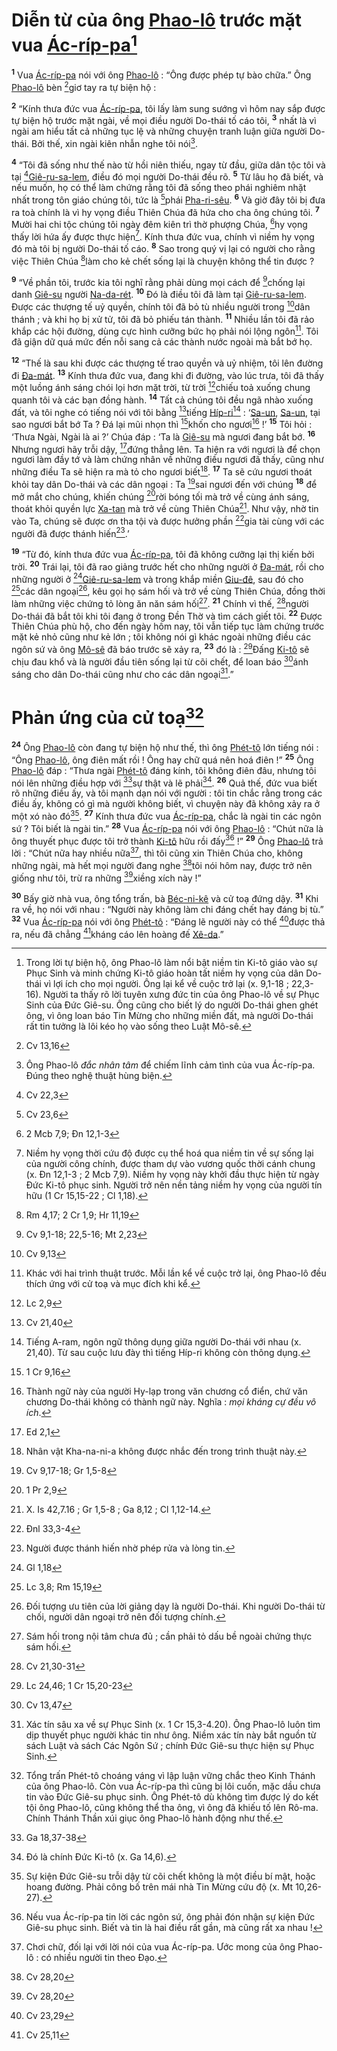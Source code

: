 # Diễn từ của ông [Phao-lô]() trước mặt vua [Ác-ríp-pa]()[^1-4224e032-c5f6-4445-b615-a01b2260fb99]

<sup><b>1</b></sup> Vua [Ác-ríp-pa]() nói với ông [Phao-lô]() : “Ông được phép tự bào chữa.” Ông [Phao-lô]() bèn [^1@-4224e032-c5f6-4445-b615-a01b2260fb99]giơ tay ra tự biện hộ :

<sup><b>2</b></sup> “Kính thưa đức vua [Ác-ríp-pa](), tôi lấy làm sung sướng vì hôm nay sắp được tự biện hộ trước mặt ngài, về mọi điều người Do-thái tố cáo tôi, <sup><b>3</b></sup> nhất là vì ngài am hiểu tất cả những tục lệ và những chuyện tranh luận giữa người Do-thái. Bởi thế, xin ngài kiên nhẫn nghe tôi nói[^2-4224e032-c5f6-4445-b615-a01b2260fb99].

<sup><b>4</b></sup> “Tôi đã sống như thế nào từ hồi niên thiếu, ngay từ đầu, giữa dân tộc tôi và tại [^2@-4224e032-c5f6-4445-b615-a01b2260fb99][Giê-ru-sa-lem](), điều đó mọi người Do-thái đều rõ. <sup><b>5</b></sup> Từ lâu họ đã biết, và nếu muốn, họ có thể làm chứng rằng tôi đã sống theo phái nghiêm nhặt nhất trong tôn giáo chúng tôi, tức là [^3@-4224e032-c5f6-4445-b615-a01b2260fb99]phái [Pha-ri-sêu](). <sup><b>6</b></sup> Và giờ đây tôi bị đưa ra toà chính là vì hy vọng điều Thiên Chúa đã hứa cho cha ông chúng tôi. <sup><b>7</b></sup> Mười hai chi tộc chúng tôi ngày đêm kiên trì thờ phượng Chúa, [^4@-4224e032-c5f6-4445-b615-a01b2260fb99]hy vọng thấy lời hứa ấy được thực hiện[^3-4224e032-c5f6-4445-b615-a01b2260fb99]. Kính thưa đức vua, chính vì niềm hy vọng đó mà tôi bị người Do-thái tố cáo. <sup><b>8</b></sup> Sao trong quý vị lại có người cho rằng việc Thiên Chúa [^5@-4224e032-c5f6-4445-b615-a01b2260fb99]làm cho kẻ chết sống lại là chuyện không thể tin được ?

<sup><b>9</b></sup> “Về phần tôi, trước kia tôi nghĩ rằng phải dùng mọi cách để [^6@-4224e032-c5f6-4445-b615-a01b2260fb99]chống lại danh [Giê-su]() người [Na-da-rét](). <sup><b>10</b></sup> Đó là điều tôi đã làm tại [Giê-ru-sa-lem](). Được các thượng tế uỷ quyền, chính tôi đã bỏ tù nhiều người trong [^7@-4224e032-c5f6-4445-b615-a01b2260fb99]dân thánh ; và khi họ bị xử tử, tôi đã bỏ phiếu tán thành. <sup><b>11</b></sup> Nhiều lần tôi đã rảo khắp các hội đường, dùng cực hình cưỡng bức họ phải nói lộng ngôn[^4-4224e032-c5f6-4445-b615-a01b2260fb99]. Tôi đã giận dữ quá mức đến nỗi sang cả các thành nước ngoài mà bắt bớ họ.

<sup><b>12</b></sup> “Thế là sau khi được các thượng tế trao quyền và uỷ nhiệm, tôi lên đường đi [Đa-mát](). <sup><b>13</b></sup> Kính thưa đức vua, đang khi đi đường, vào lúc trưa, tôi đã thấy một luồng ánh sáng chói lọi hơn mặt trời, từ trời [^8@-4224e032-c5f6-4445-b615-a01b2260fb99]chiếu toả xuống chung quanh tôi và các bạn đồng hành. <sup><b>14</b></sup> Tất cả chúng tôi đều ngã nhào xuống đất, và tôi nghe có tiếng nói với tôi bằng [^9@-4224e032-c5f6-4445-b615-a01b2260fb99]tiếng [Híp-ri]()[^5-4224e032-c5f6-4445-b615-a01b2260fb99] : ‘[Sa-un](), [Sa-un](), tại sao ngươi bắt bớ Ta ? Đá lại mũi nhọn thì [^10@-4224e032-c5f6-4445-b615-a01b2260fb99]khốn cho ngươi[^6-4224e032-c5f6-4445-b615-a01b2260fb99] !’ <sup><b>15</b></sup> Tôi hỏi : ‘Thưa Ngài, Ngài là ai ?’ Chúa đáp : ‘Ta là [Giê-su]() mà ngươi đang bắt bớ. <sup><b>16</b></sup> Nhưng ngươi hãy trỗi dậy, [^11@-4224e032-c5f6-4445-b615-a01b2260fb99]đứng thẳng lên. Ta hiện ra với ngươi là để chọn ngươi làm đầy tớ và làm chứng nhân về những điều ngươi đã thấy, cũng như những điều Ta sẽ hiện ra mà tỏ cho ngươi biết[^7-4224e032-c5f6-4445-b615-a01b2260fb99]. <sup><b>17</b></sup> Ta sẽ cứu ngươi thoát khỏi tay dân Do-thái và các dân ngoại : Ta [^12@-4224e032-c5f6-4445-b615-a01b2260fb99]sai ngươi đến với chúng <sup><b>18</b></sup> để mở mắt cho chúng, khiến chúng [^13@-4224e032-c5f6-4445-b615-a01b2260fb99]rời bóng tối mà trở về cùng ánh sáng, thoát khỏi quyền lực [Xa-tan]() mà trở về cùng Thiên Chúa[^8-4224e032-c5f6-4445-b615-a01b2260fb99]. Như vậy, nhờ tin vào Ta, chúng sẽ được ơn tha tội và được hưởng phần [^14@-4224e032-c5f6-4445-b615-a01b2260fb99]gia tài cùng với các người đã được thánh hiến[^9-4224e032-c5f6-4445-b615-a01b2260fb99].’

<sup><b>19</b></sup> “Từ đó, kính thưa đức vua [Ác-ríp-pa](), tôi đã không cưỡng lại thị kiến bởi trời. <sup><b>20</b></sup> Trái lại, tôi đã rao giảng trước hết cho những người ở [Đa-mát](), rồi cho những người ở [^15@-4224e032-c5f6-4445-b615-a01b2260fb99][Giê-ru-sa-lem]() và trong khắp miền [Giu-đê](), sau đó cho [^16@-4224e032-c5f6-4445-b615-a01b2260fb99]các dân ngoại[^10-4224e032-c5f6-4445-b615-a01b2260fb99], kêu gọi họ sám hối và trở về cùng Thiên Chúa, đồng thời làm những việc chứng tỏ lòng ăn năn sám hối[^11-4224e032-c5f6-4445-b615-a01b2260fb99]. <sup><b>21</b></sup> Chính vì thế, [^17@-4224e032-c5f6-4445-b615-a01b2260fb99]người Do-thái đã bắt tôi khi tôi đang ở trong Đền Thờ và tìm cách giết tôi. <sup><b>22</b></sup> Được Thiên Chúa phù hộ, cho đến ngày hôm nay, tôi vẫn tiếp tục làm chứng trước mặt kẻ nhỏ cũng như kẻ lớn ; tôi không nói gì khác ngoài những điều các ngôn sứ và ông [Mô-sê]() đã báo trước sẽ xảy ra, <sup><b>23</b></sup> đó là : [^18@-4224e032-c5f6-4445-b615-a01b2260fb99]Đấng [Ki-tô]() sẽ chịu đau khổ và là người đầu tiên sống lại từ cõi chết, để loan báo [^19@-4224e032-c5f6-4445-b615-a01b2260fb99]ánh sáng cho dân Do-thái cũng như cho các dân ngoại[^12-4224e032-c5f6-4445-b615-a01b2260fb99].”

# Phản ứng của cử toạ[^13-4224e032-c5f6-4445-b615-a01b2260fb99]

<sup><b>24</b></sup> Ông [Phao-lô]() còn đang tự biện hộ như thế, thì ông [Phét-tô]() lớn tiếng nói : “Ông [Phao-lô](), ông điên mất rồi ! Ông hay chữ quá nên hoá điên !” <sup><b>25</b></sup> Ông [Phao-lô]() đáp : “Thưa ngài [Phét-tô]() đáng kính, tôi không điên đâu, nhưng tôi nói lên những điều hợp với [^20@-4224e032-c5f6-4445-b615-a01b2260fb99]sự thật và lẽ phải[^14-4224e032-c5f6-4445-b615-a01b2260fb99]. <sup><b>26</b></sup> Quả thế, đức vua biết rõ những điều ấy, và tôi mạnh dạn nói với người : tôi tin chắc rằng trong các điều ấy, không có gì mà người không biết, vì chuyện này đã không xảy ra ở một xó nào đó[^15-4224e032-c5f6-4445-b615-a01b2260fb99]. <sup><b>27</b></sup> Kính thưa đức vua [Ác-ríp-pa](), chắc là ngài tin các ngôn sứ ? Tôi biết là ngài tin.” <sup><b>28</b></sup> Vua [Ác-ríp-pa]() nói với ông [Phao-lô]() : “Chút nữa là ông thuyết phục được tôi trở thành [Ki-tô]() hữu rồi đấy[^16-4224e032-c5f6-4445-b615-a01b2260fb99] !” <sup><b>29</b></sup> Ông [Phao-lô]() trả lời : “Chút nữa hay nhiều nữa[^17-4224e032-c5f6-4445-b615-a01b2260fb99], thì tôi cũng xin Thiên Chúa cho, không những ngài, mà hết mọi người đang nghe [^21@-4224e032-c5f6-4445-b615-a01b2260fb99]tôi nói hôm nay, được trở nên giống như tôi, trừ ra những [^22@-4224e032-c5f6-4445-b615-a01b2260fb99]xiềng xích này !”

<sup><b>30</b></sup> Bấy giờ nhà vua, ông tổng trấn, bà [Béc-ni-kê]() và cử toạ đứng dậy. <sup><b>31</b></sup> Khi ra về, họ nói với nhau : “Người này không làm chi đáng chết hay đáng bị tù.” <sup><b>32</b></sup> Vua [Ác-ríp-pa]() nói với ông [Phét-tô]() : “Đáng lẽ người này có thể [^23@-4224e032-c5f6-4445-b615-a01b2260fb99]được thả ra, nếu đã chẳng [^24@-4224e032-c5f6-4445-b615-a01b2260fb99]kháng cáo lên hoàng đế [Xê-da]().”

[^1-4224e032-c5f6-4445-b615-a01b2260fb99]: Trong lời tự biện hộ, ông Phao-lô làm nổi bật niềm tin Ki-tô giáo vào sự Phục Sinh và minh chứng Ki-tô giáo hoàn tất niềm hy vọng của dân Do-thái vì lợi ích cho mọi người. Ông lại kể về cuộc trở lại (x. 9,1-18 ; 22,3-16). Người ta thấy rõ lời tuyên xưng đức tin của ông Phao-lô về sự Phục Sinh của Đức Giê-su. Ông cũng cho biết lý do người Do-thái ghen ghét ông, vì ông loan báo Tin Mừng cho những miền đất, mà người Do-thái rất tin tưởng là lôi kéo họ vào sống theo Luật Mô-sê.

[^2-4224e032-c5f6-4445-b615-a01b2260fb99]: Ông Phao-lô _đắc nhân tâm_ để chiếm lĩnh cảm tình của vua Ác-ríp-pa. Đúng theo nghệ thuật hùng biện.

[^3-4224e032-c5f6-4445-b615-a01b2260fb99]: Niềm hy vọng thời cứu độ được cụ thể hoá qua niềm tin về sự sống lại của người công chính, được tham dự vào vương quốc thời cánh chung (x. Đn 12,1-3 ; 2 Mcb 7,9). Niềm hy vọng này khởi đầu thực hiện từ ngày Đức Ki-tô phục sinh. Người trở nên nền tảng niềm hy vọng của người tín hữu (1 Cr 15,15-22 ; Cl 1,18).

[^4-4224e032-c5f6-4445-b615-a01b2260fb99]: Khác với hai trình thuật trước. Mỗi lần kể về cuộc trở lại, ông Phao-lô đều thích ứng với cử toạ và mục đích khi kể.

[^5-4224e032-c5f6-4445-b615-a01b2260fb99]: Tiếng A-ram, ngôn ngữ thông dụng giữa người Do-thái với nhau (x. 21,40). Từ sau cuộc lưu đày thì tiếng Híp-ri không còn thông dụng.

[^6-4224e032-c5f6-4445-b615-a01b2260fb99]: Thành ngữ này của người Hy-lạp trong văn chương cổ điển, chứ văn chương Do-thái không có thành ngữ này. Nghĩa : _mọi kháng cự đều vô ích_.

[^7-4224e032-c5f6-4445-b615-a01b2260fb99]: Nhân vật Kha-na-ni-a không được nhắc đến trong trình thuật này.

[^8-4224e032-c5f6-4445-b615-a01b2260fb99]: X. Is 42,7.16 ; Gr 1,5-8 ; Ga 8,12 ; Cl 1,12-14.

[^9-4224e032-c5f6-4445-b615-a01b2260fb99]: Người được thánh hiến nhờ phép rửa và lòng tin.

[^10-4224e032-c5f6-4445-b615-a01b2260fb99]: Đối tượng ưu tiên của lời giảng dạy là người Do-thái. Khi người Do-thái từ chối, người dân ngoại trở nên đối tượng chính.

[^11-4224e032-c5f6-4445-b615-a01b2260fb99]: Sám hối trong nội tâm chưa đủ ; cần phải tỏ dấu bề ngoài chứng thực sám hối.

[^12-4224e032-c5f6-4445-b615-a01b2260fb99]: Xác tín sâu xa về sự Phục Sinh (x. 1 Cr 15,3-4.20). Ông Phao-lô luôn tìm dịp thuyết phục người khác tin như ông. Niềm xác tín này bắt nguồn từ sách Luật và sách Các Ngôn Sứ ; chính Đức Giê-su thực hiện sự Phục Sinh.

[^13-4224e032-c5f6-4445-b615-a01b2260fb99]: Tổng trấn Phét-tô choáng váng vì lập luận vững chắc theo Kinh Thánh của ông Phao-lô. Còn vua Ác-ríp-pa thì cũng bị lôi cuốn, mặc dầu chưa tin vào Đức Giê-su phục sinh. Ông Phét-tô dù không tìm được lý do kết tội ông Phao-lô, cũng không thể tha ông, vì ông đã khiếu tố lên Rô-ma. Chính Thánh Thần xúi giục ông Phao-lô hành động như thế.

[^14-4224e032-c5f6-4445-b615-a01b2260fb99]: Đó là chính Đức Ki-tô (x. Ga 14,6).

[^15-4224e032-c5f6-4445-b615-a01b2260fb99]: Sự kiện Đức Giê-su trỗi dậy từ cõi chết không là một điều bí mật, hoặc hoang đường. Phải công bố trên mái nhà Tin Mừng cứu độ (x. Mt 10,26-27).

[^16-4224e032-c5f6-4445-b615-a01b2260fb99]: Nếu vua Ác-ríp-pa tin lời các ngôn sứ, ông phải đón nhận sự kiện Đức Giê-su phục sinh. Biết và tin là hai điều rất gần, mà cũng rất xa nhau !

[^17-4224e032-c5f6-4445-b615-a01b2260fb99]: Chơi chữ, đối lại với lời nói của vua Ác-ríp-pa. Ước mong của ông Phao-lô : có nhiều người tin theo Đạo.

[^1@-4224e032-c5f6-4445-b615-a01b2260fb99]: Cv 13,16

[^2@-4224e032-c5f6-4445-b615-a01b2260fb99]: Cv 22,3

[^3@-4224e032-c5f6-4445-b615-a01b2260fb99]: Cv 23,6

[^4@-4224e032-c5f6-4445-b615-a01b2260fb99]: 2 Mcb 7,9; Đn 12,1-3

[^5@-4224e032-c5f6-4445-b615-a01b2260fb99]: Rm 4,17; 2 Cr 1,9; Hr 11,19

[^6@-4224e032-c5f6-4445-b615-a01b2260fb99]: Cv 9,1-18; 22,5-16; Mt 2,23

[^7@-4224e032-c5f6-4445-b615-a01b2260fb99]: Cv 9,13

[^8@-4224e032-c5f6-4445-b615-a01b2260fb99]: Lc 2,9

[^9@-4224e032-c5f6-4445-b615-a01b2260fb99]: Cv 21,40

[^10@-4224e032-c5f6-4445-b615-a01b2260fb99]: 1 Cr 9,16

[^11@-4224e032-c5f6-4445-b615-a01b2260fb99]: Ed 2,1

[^12@-4224e032-c5f6-4445-b615-a01b2260fb99]: Cv 9,17-18; Gr 1,5-8

[^13@-4224e032-c5f6-4445-b615-a01b2260fb99]: 1 Pr 2,9

[^14@-4224e032-c5f6-4445-b615-a01b2260fb99]: Đnl 33,3-4

[^15@-4224e032-c5f6-4445-b615-a01b2260fb99]: Gl 1,18

[^16@-4224e032-c5f6-4445-b615-a01b2260fb99]: Lc 3,8; Rm 15,19

[^17@-4224e032-c5f6-4445-b615-a01b2260fb99]: Cv 21,30-31

[^18@-4224e032-c5f6-4445-b615-a01b2260fb99]: Lc 24,46; 1 Cr 15,20-23

[^19@-4224e032-c5f6-4445-b615-a01b2260fb99]: Cv 13,47

[^20@-4224e032-c5f6-4445-b615-a01b2260fb99]: Ga 18,37-38

[^21@-4224e032-c5f6-4445-b615-a01b2260fb99]: Cv 28,20

[^22@-4224e032-c5f6-4445-b615-a01b2260fb99]: Cv 28,20

[^23@-4224e032-c5f6-4445-b615-a01b2260fb99]: Cv 23,29

[^24@-4224e032-c5f6-4445-b615-a01b2260fb99]: Cv 25,11
